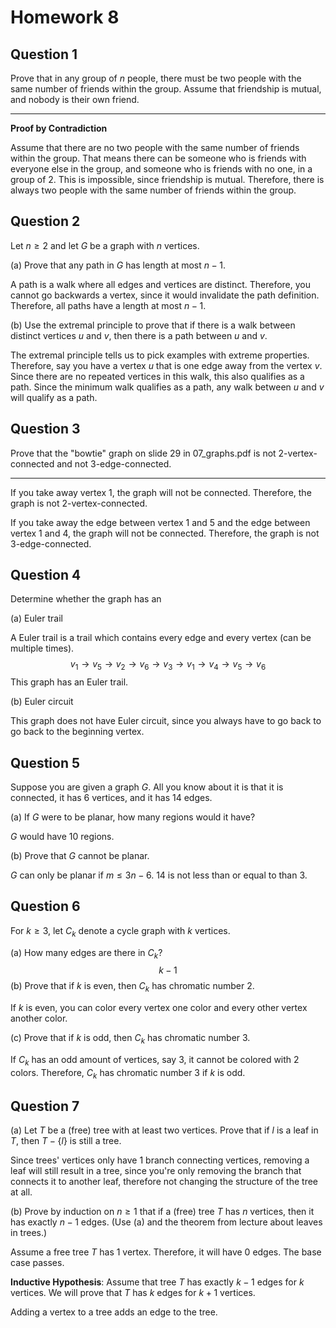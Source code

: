 # Homework 8

## Question 1

Prove that in any group of $n$ people, there must be two people with the same number of friends within the group. Assume that friendship is mutual, and nobody is their own friend. 

---

**Proof by Contradiction**

Assume that there are no two people with the same number of friends within the group. That means there can be someone who is friends with everyone else in the group, and someone who is friends with no one, in a group of 2. This is impossible, since friendship is mutual. Therefore, there is always two people with the same number of friends within the group. 

## Question 2

Let $n \geq 2$ and let $G$ be a graph with $n$ vertices. 

(a) Prove that any path in $G$ has length at most $n - 1$. 

A path is a walk where all edges and vertices are distinct. Therefore, you cannot go backwards a vertex, since it would invalidate the path definition. Therefore, all paths have a length at most $n - 1$. 

(b) Use the extremal principle to prove that if there is a walk between distinct vertices $u$ and $v$, then there is a path between $u$ and $v$. 

The extremal principle tells us to pick examples with extreme properties. Therefore, say you have a vertex $u$ that is one edge away from the vertex $v$. Since there are no repeated vertices in this walk, this also qualifies as a path. Since the minimum walk qualifies as a path, any walk between $u$ and $v$ will qualify as a path. 

## Question 3 

Prove that the "bowtie" graph on slide 29 in 07_graphs.pdf is not 2-vertex-connected and not 3-edge-connected. 

---

If you take away vertex 1, the graph will not be connected. Therefore, the graph is not 2-vertex-connected. 

If you take away the edge between vertex 1 and 5 and the edge between vertex 1 and 4, the graph will not be connected. Therefore, the graph is not 3-edge-connected. 

## Question 4

Determine whether the graph has an

(a) Euler trail

A Euler trail is a trail which contains every edge and every vertex (can be multiple times). 
$$
v_1 \rightarrow v_5 \rightarrow v_2 \rightarrow v_6 \rightarrow v_3 \rightarrow v_1 \rightarrow v_4 \rightarrow v_5 \rightarrow v_6
$$
This graph has an Euler trail. 

(b) Euler circuit

This graph does not have Euler circuit, since you always have to go back to go back to the beginning vertex. 

## Question 5

Suppose you are given a graph $G$. All you know about it is that it is connected, it has 6 vertices, and it has 14 edges. 

(a) If $G$ were to be planar, how many regions would it have? 

$G$ would have 10 regions. 

(b) Prove that $G$ cannot be planar. 

$G$ can only be planar if $m \leq 3n - 6$. 14 is not less than or equal to than 3. 

## Question 6

For $k \geq 3$, let $C_k$ denote a cycle graph with $k$ vertices. 

(a) How many edges are there in $C_k$? 
$$
k - 1
$$
(b) Prove that if $k$ is even, then $C_k$ has chromatic number 2. 

If $k$ is even, you can color every vertex one color and every other vertex another color. 

(c) Prove that if $k$ is odd, then $C_k$ has chromatic number 3. 

If $C_k$ has an odd amount of vertices, say 3, it cannot be colored with 2 colors. Therefore, $C_k$ has chromatic number 3 if $k$ is odd. 

## Question 7

(a) Let $T$ be a (free) tree with at least two vertices. Prove that if $l$ is a leaf in $T$, then $T - \{l\}$ is still a tree. 

Since trees' vertices only have 1 branch connecting vertices, removing a leaf will still result in a tree, since you're only removing the branch that connects it to another leaf, therefore not changing the structure of the tree at all. 

(b) Prove by induction on $n \geq 1$ that if a (free) tree $T$ has $n$ vertices, then it has exactly $n - 1$ edges. (Use (a) and the theorem from lecture about leaves in trees.) 

Assume a free tree $T$ has 1 vertex. Therefore, it will have 0 edges. The base case passes. 

**Inductive Hypothesis**: Assume that tree $T$ has exactly $k - 1$ edges for $k$ vertices. We will prove that $T$ has $k$ edges for $k + 1$ vertices.

Adding a vertex to a tree adds an edge to the tree. 



